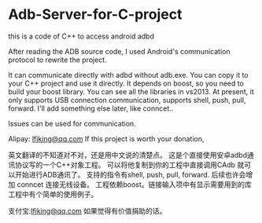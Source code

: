 # Adb-Server-for-C-project
this is a code of C++ to access android adbd

After reading the ADB source code, I used Android's communication protocol to rewrite the project.

It can communicate directly with adbd without adb.exe.
You can copy it to your C++ project and use it directly.
It depends on boost, so you need to build your boost library.
You can see all the libraries in vs2013.
At present, it only supports USB connection communication, supports shell, push, pull, forward.
I'll add something else later, like conncet..

Issues can be used for communication.

Alipay: lfjking@qq.com
If this project is worth your donation,


英文翻译的不知道对不对，还是用中文说的清楚点。
这是个直接使用安卓adbd通讯协议写的一个C++对象工程。
可以将他复制到你的工程中直接调用CAdb 就可以开始进行ADB通讯了。
支持的指令有shell, push, pull, forward.
后续也许会增加 conncet 连接无线设备。
工程依赖boost。链接输入项中有显示需要用到的库
工程中有个简单的使用例子。

支付宝:lfjking@qq.com
如果觉得有价值捐助的话。
